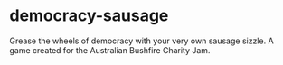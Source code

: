 # democracy-sausage
​Grease the wheels of democracy with your very own sausage sizzle. A game created for the Australian Bushfire Charity Jam.
